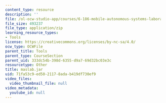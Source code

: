 ```yaml
---
content_type: resource
description: ''
file: /ol-ocw-studio-app/courses/6-186-mobile-autonomous-systems-laboratory-january-iap-2005/71fa53c9ed5021178adab419df730ef9_maslab.jar
file_size: 493237
file_type: application/zip
learning_resource_types:
- Tools
license: https://creativecommons.org/licenses/by-nc-sa/4.0/
ocw_type: OCWFile
parent_title: Tools
parent_type: CourseSection
parent_uid: 333dc54b-398d-6355-d9a7-69d32bc03e3c
resourcetype: Other
title: maslab.jar
uid: 71fa53c9-ed50-2117-8ada-b419df730ef9
video_files:
  video_thumbnail_file: null
video_metadata:
  youtube_id: null
---
```

